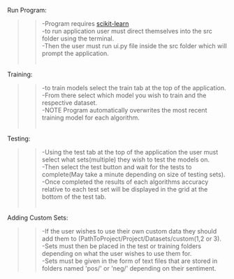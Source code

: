 Run Program:<br>
>>-Program requires [scikit-learn](https://scikit-learn.org)<br>
>>-to run application user must direct themselves into the src folder using the terminal.<br>
>>-Then the user must run ui.py file inside the src folder which will prompt the application.<br><br>

Training:<br>
>>-to train models select the train tab at the top of the application.<br>
>>-From there select which model you wish to train and the respective dataset.<br>
>>-NOTE Program automatically overwrites the most recent training model for each algorithm.<br><br>

Testing:<br>
>>-Using the test tab at the top of the application the user must select what sets(multiple) they wish to test the models on.<br> 
>>-Then select the test button and wait for the tests to complete(May take a minute depending on size of testing sets).<br> 
>>-Once completed the results of each algorithms accuracy relative to each test set will be displayed in the grid at the bottom of the test tab.<br><br>

Adding Custom Sets:<br>
>>-If the user wishes to use their own custom data they should add them to (PathToProject/Project/Datasets/custom(1,2 or 3).<br>
>>-Sets must then be placed in the test or training folders depending on what the user wishes to use them for.<br>
>>-Sets must be given in the form of text files that are stored in folders named 'pos/' or 'neg/' depending on their sentiment.<br>

